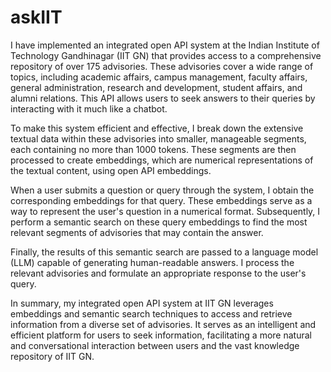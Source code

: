 # askIIT

I have implemented an integrated open API system at the Indian Institute of Technology Gandhinagar (IIT GN) that provides access to a comprehensive repository of over 175 advisories. These advisories cover a wide range of topics, including academic affairs, campus management, faculty affairs, general administration, research and development, student affairs, and alumni relations. This API allows users to seek answers to their queries by interacting with it much like a chatbot.

To make this system efficient and effective, I break down the extensive textual data within these advisories into smaller, manageable segments, each containing no more than 1000 tokens. These segments are then processed to create embeddings, which are numerical representations of the textual content, using open API embeddings.

When a user submits a question or query through the system, I obtain the corresponding embeddings for that query. These embeddings serve as a way to represent the user's question in a numerical format. Subsequently, I perform a semantic search on these query embeddings to find the most relevant segments of advisories that may contain the answer.

Finally, the results of this semantic search are passed to a language model (LLM) capable of generating human-readable answers. I process the relevant advisories and formulate an appropriate response to the user's query.

In summary, my integrated open API system at IIT GN leverages embeddings and semantic search techniques to access and retrieve information from a diverse set of advisories. It serves as an intelligent and efficient platform for users to seek information, facilitating a more natural and conversational interaction between users and the vast knowledge repository of IIT GN.
